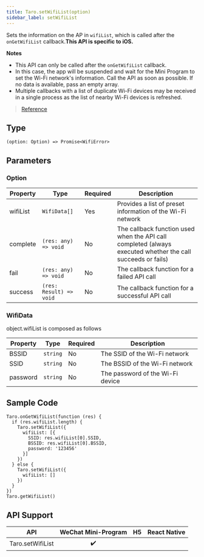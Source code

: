 ```yaml
---
title: Taro.setWifiList(option)
sidebar_label: setWifiList
---
```


Sets the information on the AP in `wifiList`, which is called after the `onGetWifiList` callback.**This API is specific to iOS.**

**Notes**
- This API can only be called after the `onGetWifiList` callback.
- In this case, the app will be suspended and wait for the Mini Program to set the Wi-Fi network's information. Call the API as soon as possible. If no data is available, pass an empty array.
- Multiple callbacks with a list of duplicate Wi-Fi devices may be received in a single process as the list of nearby Wi-Fi devices is refreshed.

> [Reference](https://developers.weixin.qq.com/miniprogram/dev/api/device/wifi/wx.setWifiList.html)

## Type

```tsx
(option: Option) => Promise<WifiError>
```

## Parameters

### Option

<table>
  <thead>
    <tr>
      <th>Property</th>
      <th>Type</th>
      <th style={{ textAlign: "center"}}>Required</th>
      <th>Description</th>
    </tr>
  </thead>
  <tbody>
    <tr>
      <td>wifiList</td>
      <td><code>WifiData[]</code></td>
      <td style={{ textAlign: "center"}}>Yes</td>
      <td>Provides a list of preset information of the Wi-Fi network</td>
    </tr>
    <tr>
      <td>complete</td>
      <td><code>(res: any) =&gt; void</code></td>
      <td style={{ textAlign: "center"}}>No</td>
      <td>The callback function used when the API call completed (always executed whether the call succeeds or fails)</td>
    </tr>
    <tr>
      <td>fail</td>
      <td><code>(res: any) =&gt; void</code></td>
      <td style={{ textAlign: "center"}}>No</td>
      <td>The callback function for a failed API call</td>
    </tr>
    <tr>
      <td>success</td>
      <td><code>(res: Result) =&gt; void</code></td>
      <td style={{ textAlign: "center"}}>No</td>
      <td>The callback function for a successful API call</td>
    </tr>
  </tbody>
</table>

### WifiData

object.wifiList is composed as follows

<table>
  <thead>
    <tr>
      <th>Property</th>
      <th>Type</th>
      <th style={{ textAlign: "center"}}>Required</th>
      <th>Description</th>
    </tr>
  </thead>
  <tbody>
    <tr>
      <td>BSSID</td>
      <td><code>string</code></td>
      <td style={{ textAlign: "center"}}>No</td>
      <td>The SSID of the Wi-Fi network</td>
    </tr>
    <tr>
      <td>SSID</td>
      <td><code>string</code></td>
      <td style={{ textAlign: "center"}}>No</td>
      <td>The BSSID of the Wi-Fi network</td>
    </tr>
    <tr>
      <td>password</td>
      <td><code>string</code></td>
      <td style={{ textAlign: "center"}}>No</td>
      <td>The password of the Wi-Fi device</td>
    </tr>
  </tbody>
</table>

## Sample Code

```tsx
Taro.onGetWifiList(function (res) {
  if (res.wifiList.length) {
    Taro.setWifiList({
      wifiList: [{
        SSID: res.wifiList[0].SSID,
        BSSID: res.wifiList[0].BSSID,
        password: '123456'
      }]
    })
  } else {
    Taro.setWifiList({
      wifiList: []
    })
  }
})
Taro.getWifiList()
```

## API Support

|       API        | WeChat Mini-Program | H5 | React Native |
|:----------------:|:-------------------:|:--:|:------------:|
| Taro.setWifiList |         ✔️          |    |              |

